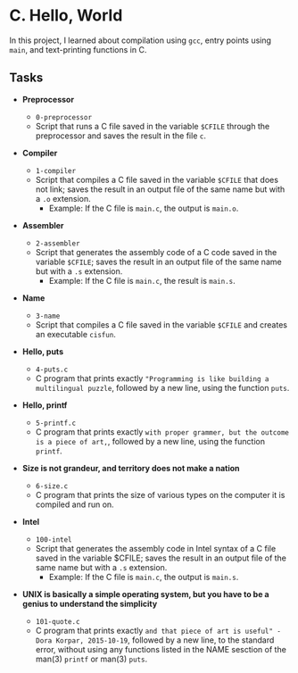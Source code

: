 # C. Hello, World
In this project, I learned about compilation using `gcc`, entry points using `main`, and text-printing functions in C.

## Tasks
* **Preprocessor**
  * `0-preprocessor`
  * Script that runs a C file saved in the variable `$CFILE` through the preprocessor and saves the result in the file `c`.

* **Compiler**
  * `1-compiler`
  * Script that compiles a C file saved in the variable `$CFILE` that does not link; saves the result in an output file of the same name but with a `.o` extension.
    * Example: If the C file is `main.c`, the output is `main.o`.

* **Assembler**
  * `2-assembler`
  * Script that generates the assembly code of a C code saved in the variable `$CFILE`; saves the result in an output file of the same name but with a `.s` extension.
    * Example: If the C file is `main.c`, the result is `main.s`.

* **Name**
  * `3-name`
  * Script that compiles a C file saved in the variable `$CFILE` and creates an executable `cisfun`.

* **Hello, puts**
  * `4-puts.c`
  * C program that prints exactly `"Programming is like building a multilingual puzzle`, followed by a new line, using the function `puts`.

* **Hello, printf**
  * `5-printf.c`
  * C program that prints exactly `with proper grammer, but the outcome is a piece of art,`, followed by a new line, using the function `printf`.

* **Size is not grandeur, and territory does not make a nation**
  * `6-size.c`
  * C program that prints the size of various types on the computer it is compiled and run on.

* **Intel**
  * `100-intel`
  * Script that generates the assembly code in Intel syntax of a C file saved in the variable $CFILE; saves the result in an output file of the same name but with a `.s` extension.
    * Example: If the C file is `main.c`, the output is `main.s`.

* **UNIX is basically a simple operating system, but you have to be a genius to understand the simplicity**
  * `101-quote.c`
  * C program that prints exactly `and that piece of art is useful" - Dora Korpar, 2015-10-19`, followed by a new line, to the standard error, without using any functions listed in the NAME sesction of the man(3) `printf` or man(3) `puts`.
